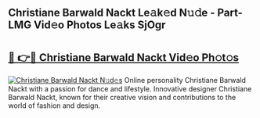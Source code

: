 ## Christiane Barwald Nackt Le𝚊k𝚎d N𝚞𝚍e - Part-LMG Vid𝚎o Photos Le𝚊ks SjOgr

# <h2><a href="http://fbajok.evod.top/?m=Christiane+Barwald+Nackt">🔗 👉🔴 Christiane Barwald Nackt Vid𝚎o Ph𝚘t𝚘s</a></h2>

[![Christiane Barwald Nackt N𝚞d𝚎s](https://i.imgur.com/8V9OHl7.gif)](http://fbajok.evod.top/?m=Christiane+Barwald+Nackt)
Online personality Christiane Barwald Nackt with a passion for dance and lifestyle. Innovative designer Christiane Barwald Nackt, known for their creative vision and contributions to the world of fashion and design. 
